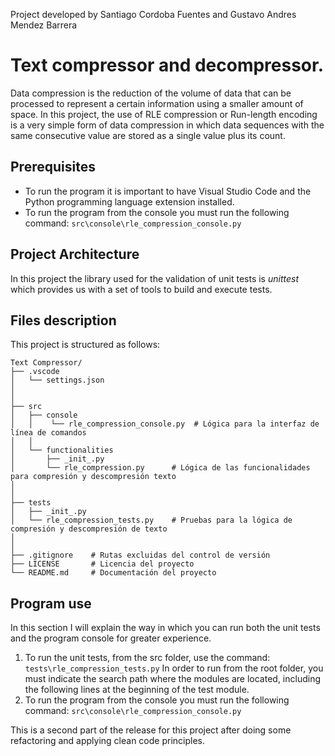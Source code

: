 Project developed by Santiago Cordoba Fuentes and Gustavo Andres Mendez Barrera

# Text compressor and decompressor.

Data compression is the reduction of the volume of data that can be processed to represent a certain information using a smaller amount of space. In this project, the use of RLE compression or Run-length encoding is a very simple form of data compression in which data sequences with the same consecutive value are stored as a single value plus its count.

## Prerequisites

- To run the program it is important to have Visual Studio Code and the Python programming language extension installed.
- To run the program from the console you must run the following command: `src\console\rle_compression_console.py`

## Project Architecture

In this project the library used for the validation of unit tests is *unittest* which provides us with a set of tools to build and execute tests.

## Files description 

This project is structured as follows:

```
Text Compressor/
├── .vscode
│   └── settings.json
│
│
├── src
│   ├── console
│   │    └── rle_compression_console.py  # Lógica para la interfaz de línea de comandos
│   │    
│   └── functionalities
│       ├── _init_.py
│       └── rle_compression.py      # Lógica de las funcionalidades para compresión y descompresión texto 
│
│
├── tests
│   ├── _init_.py
│   └── rle_compression_tests.py    # Pruebas para la lógica de compresión y descompresión de texto
│ 
│
├── .gitignore    # Rutas excluidas del control de versión
├── LICENSE       # Licencia del proyecto
└── README.md     # Documentación del proyecto
```

## Program use

In this section I will explain the way in which you can run both the unit tests and the program console for greater experience.

1. To run the unit tests, from the src folder, use the command: `tests\rle_compression_tests.py` In order to run from the root folder, you must indicate the search path where the modules are located, including the following lines at the beginning of the test module.
2. To run the program from the console you must run the following command: `src\console\rle_compression_console.py`

This is a second part of the release for this project after doing some refactoring and applying clean code principles.